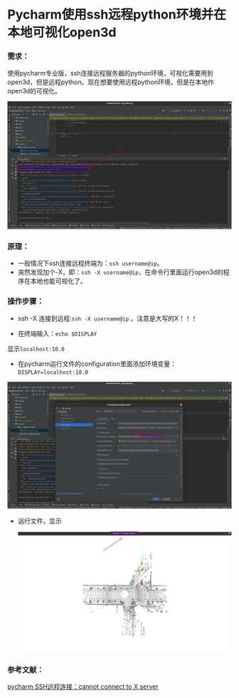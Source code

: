 # Pycharm使用ssh远程python环境并在本地可视化open3d

### 需求：

使用pycharm专业版，ssh连接远程服务器的python环境，可视化需要用到open3d，但是远程python。现在想要使用远程python环境，但是在本地作open3d的可视化。

![image-20220712190938803](img/image-20220712190938803.png)

### 原理：

- 一般情况下ssh连接远程终端为：`ssh username@ip`。
- 突然发现加个-X，即：`ssh -X username@ip`，在命令行里面运行open3d的程序在本地也能可视化了。

### 操作步骤：

- ssh -X 连接到远程:`ssh -X username@ip` 。注意是大写的X！！！

- 在终端输入：`echo $DISPLAY`

显示`localhost:10.0`

- 在pycharm运行文件的configuration里面添加环境变量：`DISPLAY=localhost:10.0`

![image-20220712191129777](img/image-20220712191129777.png)

- 运行文件，显示

  ![image-20220712191557242](img/image-20220712191557242.png)

### 参考文献：

[pycharm SSH远程连接：cannot connect to X server](https://blog.csdn.net/m0_50181189/article/details/120958568)